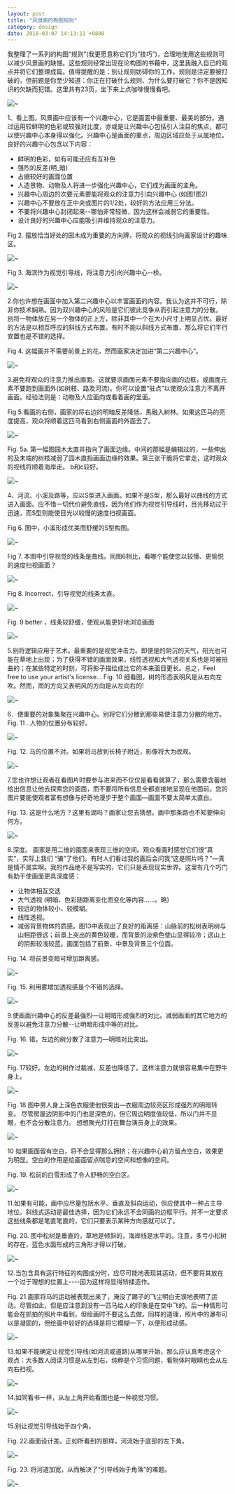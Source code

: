 ```yaml
---
layout: post
title: "风景画的构图规则"
category: design
date: 2018-03-07 14:13:11 +0800
---
```

我整理了一系列的构图“规则”(我更愿意称它们为“技巧”)，合理地使用这些规则可以减少风景画的缺憾。这些规则经常出现在论构图的书藉中，这里我融入自已的观点并将它们整理成篇。值得提醒的是：别让规则妨碍你的工作。规则是注定要被打破的，但前题是你至少知道：你正在打破什么规则、为什么要打破它？你不是因知识的欠缺而犯错。这里共有23页，坐下来上点咖啡慢慢看吧。

![~](/assets/72873_1102164683.jpg)

1、看上图。风景画中应该有一个兴趣中心，它是画面中最重要、最美的部分。通过运用较鲜明的色彩或较强对比度，亦或是让兴趣中心包括引人注目的焦点，都可以使兴趣中心本身得以强化。兴趣中心是画面的重点，周边区域应处于从属地位。良好的兴趣中心包含以下内容：
* 鲜明的色彩，如有可能还应有互补色
* 强烈的反差(明_暗)
* 占据较好的画面位置
* 人造景物、动物及人将进一步强化兴趣中心，它们成为画面的主角。
* 兴趣中心周边的次要元素要能将观众的注意力引向兴趣中心 (如图1图2)
* 兴趣中心不要放在正中央或图片的1/2处，较好的方法应用三分法。
* 不要将兴趣中心封闭起来--哪怕非常轻微，因为这样会减弱它的重要性。
* 设计良好的兴趣中心应能吸引并维持观众的注意力。

Fig 2. 摆放恰当好处的园木成为重要的方向牌，将观众的视线引向画家设计的趣味区。

![~](/assets/72873_1102165444.jpg)

Fig 3. 海滨作为视觉引导线，将注意力引向兴趣中心--桥。

![~](/assets/72873_1102165846.jpg)

2.你也许想在画面中加入第二兴趣中心以丰富画面的内容。我认为这并不可行，除非你技术娴熟。因为双兴趣中心的风险是它们彼此竞争从而引起注意力的分散。
  别将一物体放在另一个物体的正上方，除非其中一个在大小尺寸上明显占优。最好的方法是以相互呼应的斜线方式布置。有时不能以斜线方式布置，那么将它们平行安置也是不错的选择。

Fig 4. 这幅画并不需要前景上的花，然而画家决定加进“第二兴趣中心”。

![~](/assets/72873_1102166224.jpg)

3.避免将观众的注意力推出画面。这就要求画面元素不要指向画的边框，或画面元素不要跑到画面外(如树枝、路及河流)。你可以设置“驻点”以使观众注意力不离开画面。经验法则是：动物及人应面向或看着画的里面。

Fig 5.看画的右侧，画家的将右边的明暗反差降低，馬融入树林。如果这匹马的亮度提高，观众将顺着这匹马看到右侧画面的外面去了。

![~](/assets/72873_1102166836.jpg)

Fig. 5a. 
第一幅图园木太直并指向了画面边缘。中间的那幅是编辑过的，一些伸出的及未端的树枝减弱了园木直指画面边缘的效果。第三张干脆将它拿走，这时观众的视线将顺着海岸走。 
b和c较好。

![~](/assets/72873_1102167888.jpg) 

4、河流、小溪及路等，应以S型进入画面。如果不是S型，那么最好以曲线的方式进入画面。应不惜一切代价避免直线，因为他们作为视觉引导线时，目光移动过于迅速，而S型则能使目光以较慢的速度扫视画面。

Fig 6. 图中，小溪形成优美而舒缓的S型构图。

![~](/assets/72873_1102169277.jpg)

Fig 7. 本图中引导视觉的线条是曲线。同图6相比，看哪个能使您以较慢、更愉悦的速度扫视画面？

![~](/assets/72873_1102169409.jpg)

Fig 8. Incorrect，引导视觉的线条太直。

![~](/assets/72873_1102169554.jpg)

Fig. 9 better ，线条较舒缓，使观从能更好地浏览画面

![~](/assets/72873_1102169743.jpg)

5.别将逻辑应用于艺术。最重要的是视觉冲击力。即便是的阴沉的天气，阳光也可能在草地上出现；为了获得不错的画面效果，线性透视和大气透视关系也是可被扭曲的；在某些特定的时刻，可将影子描绘成比它的本来面目更长。总之，Feel free to use your artist's license…
Fig. 10 细看图，树的形态表明风是从右向左吹。然而，雨的方向又表明风的方向是从左向右的!

![~](/assets/72873_1102170166.jpg)

6．使重要的对象集聚在兴趣中心。别将它们分散到那些易使注意力分散的地方。
Fig. 11 . 人物的位置分布较好。

![~](/assets/72873_1102306649.jpg)

Fig. 12. 马的位置不对。如果将马放到长椅子附近，影像将大为改观。

![~](/assets/72873_1102306705.jpg)

7.您也许想让观者在看图片时要参与进来而不仅仅是看看就算了，那么需要含蓄地给出信息让他去探索您的画面，而不要将所有信息全都直接地呈现在他面前。您的图片要能使观者富有想像与好奇地漫步于整个画面—画面不要太简单太直白。

Fig. 13. 这是什么地方？这里有湖吗？画家让您去猜想。画中那条路也不知要伸向何方。

![~](/assets/72873_1102306780.jpg)

8.深度。 画家是用二维的画面来表现三维的空间。观众看画时感觉它们很“真实”，实际上我们 “骗”了他们。有时人们看过我的画后会问我“这是照片吗？”—真是情不属实啊。我的作品绝不是写实的，它们只是表现现实世界。这里有几个巧门有助于使画面更具深度感：
* 让物体相互交迭
* 大气透视 (明暗、色彩随距离变化而变化等内容……。略)
* 较远的物体较小、较模糊。
* 线性透视。
* 减弱背景物体的质感。图13中表现出了良好的距离感：山脉前的松树表明树与山相距很远；前景上突出的黄色较暧，而背景的淡紫色使山显得较冷；远山上的阴影较浅较蓝。画面包括了前景、中景及背景三个位面。

Fig. 14. 将前景变暗可增加距离感。

![~](/assets/72873_1102306864.jpg)

Fig. 15. 利用雾增加透视感是个不错的选择。

![~](/assets/72873_1102306903.jpg)

9.使画面兴趣中心的反差最强烈—让明暗形成强烈的对比。减弱画面的其它地方的反差以避免注意力分散--让明暗形成中等的对比。

Fig. 16. 错。左边的树分散了注意力—明暗对比突出。

![~](/assets/72873_1102307000.jpg)

Fig. 17较好。左边的树作过裁减，反差也降低了。这样注意力就很容易集中在野牛身上。

![~](/assets/84130_1102307326.jpg)

Fig. 18 图中男人身上深色衣服使他很突出—衣服周边较亮区形成强烈的明暗转变。 尽管房屋边阴影中的门也是深色的，但它周边明度值较低，所以门并不显眼，也不会分散注意力。 想想聚光灯打在舞台演员身上的效果。

![~](/assets/84130_1102307563.jpg)

10 如果画面留有空白，将不会显得那么拥挤；在兴趣中心前方留点空白，效果更为明显。空白的作用是给画面留点喘息的空间和想像的空间。

Fig. 19. 松前的白雪形成了令人舒畅的空白区。

![~](/assets/84130_1102307706.jpg)

11.如果有可能，画中应尽量包括水平、垂直及斜向运动，但应使其中一种占主导地位。斜线式运动是最佳选择，因为它们永远不会同画的边框平行。并不一定要求这些线条都是笔直笔直的，它们只要表示某种方向感就可以了。

Fig. 20. 图中松树是垂直的，草地是倾斜的，海岸线是水平的。注意，多亏小松树的存在，蓝色水面形成的三角形才得以打破。

![~](/assets/84130_1102324166.jpg)

12.当包含具有运行特征的构图成分时，应尽可能地表现其运动，但不要将其放在一个过于理想的位置上----因为这样将显得矫揉造作。

Fig. 21.画家将马的运动被表现出来了，淹没了踢子的飞尘明白无误地表明了运动。尽管如此，但是应注意到没有一匹马给人的印象是在空中飞的。后一种情形可能会在抓拍的照片中看到，但绘画时不要这么去做。同样的道理，照片中的瀑布可以是凝固的，但绘画中较好的选择是将它模糊一下，以便形成动感。

![~](/assets/84130_1102324576.jpg)

13.如果不能确定让视觉引导线(如河流或道路)从哪里开始，那么应认真考虑这个观点：大多数人阅读习惯是从左到右，纯粹是个习惯问题，看物体时眼睛也会从左向右扫视。

![~](/assets/84130_1102324652.jpg)

14.如同看书一样，从左上角开始看图也是一种视觉习惯。

![~](/assets/84130_1102324840.jpg)

15.别让视觉引导线始于四个角。

Fig. 22.画面设计差。正如所看到的那样，河流始于底部的左下角。

![~](/assets/84130_1102325022.jpg)

Fig. 23. 将河道加宽，从而解决了“引导线始于角落”的难题。

![~](/assets/84130_1102325125.jpg)
